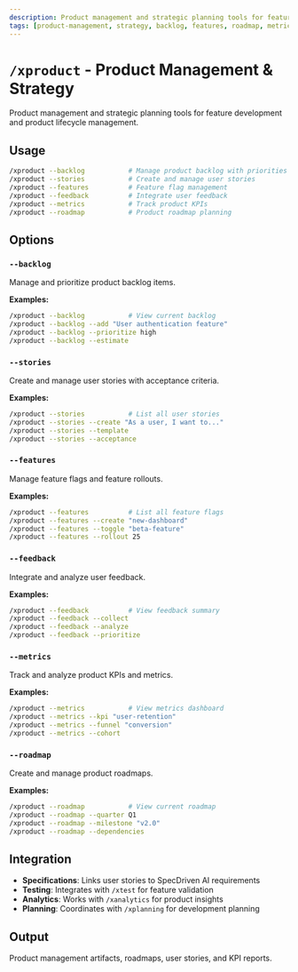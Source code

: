 ```yaml
---
description: Product management and strategic planning tools for feature development and product lifecycle management
tags: [product-management, strategy, backlog, features, roadmap, metrics]
---
```


# `/xproduct` - Product Management & Strategy

Product management and strategic planning tools for feature development and product lifecycle management.

## Usage

```bash
/xproduct --backlog           # Manage product backlog with priorities
/xproduct --stories           # Create and manage user stories
/xproduct --features          # Feature flag management
/xproduct --feedback          # Integrate user feedback
/xproduct --metrics           # Track product KPIs
/xproduct --roadmap           # Product roadmap planning
```

## Options

### `--backlog`
Manage and prioritize product backlog items.

**Examples:**
```bash
/xproduct --backlog           # View current backlog
/xproduct --backlog --add "User authentication feature"
/xproduct --backlog --prioritize high
/xproduct --backlog --estimate
```

### `--stories`
Create and manage user stories with acceptance criteria.

**Examples:**
```bash
/xproduct --stories           # List all user stories
/xproduct --stories --create "As a user, I want to..."
/xproduct --stories --template
/xproduct --stories --acceptance
```

### `--features`
Manage feature flags and feature rollouts.

**Examples:**
```bash
/xproduct --features          # List all feature flags
/xproduct --features --create "new-dashboard"
/xproduct --features --toggle "beta-feature"
/xproduct --features --rollout 25
```

### `--feedback`
Integrate and analyze user feedback.

**Examples:**
```bash
/xproduct --feedback          # View feedback summary
/xproduct --feedback --collect
/xproduct --feedback --analyze
/xproduct --feedback --prioritize
```

### `--metrics`
Track and analyze product KPIs and metrics.

**Examples:**
```bash
/xproduct --metrics           # View metrics dashboard
/xproduct --metrics --kpi "user-retention"
/xproduct --metrics --funnel "conversion"
/xproduct --metrics --cohort
```

### `--roadmap`
Create and manage product roadmaps.

**Examples:**
```bash
/xproduct --roadmap           # View current roadmap
/xproduct --roadmap --quarter Q1
/xproduct --roadmap --milestone "v2.0"
/xproduct --roadmap --dependencies
```

## Integration

- **Specifications**: Links user stories to SpecDriven AI requirements
- **Testing**: Integrates with `/xtest` for feature validation
- **Analytics**: Works with `/xanalytics` for product insights
- **Planning**: Coordinates with `/xplanning` for development planning

## Output

Product management artifacts, roadmaps, user stories, and KPI reports.